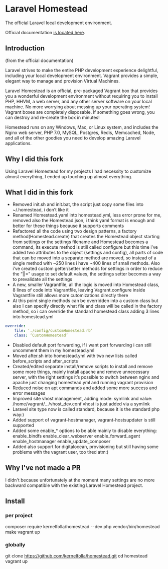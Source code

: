 # Laravel Homestead

The official Laravel local development environment.

Official documentation [is located here](http://laravel.com/docs/homestead).

## Introduction
(from the official documentation)

Laravel strives to make the entire PHP development experience delightful, including your local development environment. Vagrant provides a simple, elegant way to manage and provision Virtual Machines.

Laravel Homestead is an official, pre-packaged Vagrant box that provides you a wonderful development environment without requiring you to install PHP, HHVM, a web server, and any other server software on your local machine. No more worrying about messing up your operating system! Vagrant boxes are completely disposable. If something goes wrong, you can destroy and re-create the box in minutes!

Homestead runs on any Windows, Mac, or Linux system, and includes the Nginx web server, PHP 7.0, MySQL, Postgres, Redis, Memcached, Node, and all of the other goodies you need to develop amazing Laravel applications.

## Why I did this fork
Using Laravel Homestead for my projects I had necessity to customize almost everything, I ended up touching up almost everything.

## What I did in this fork
 - Removed init.sh and init.bat, the script just copy some files into ~/.homestead, i don’t like it
 - Renamed Homestead.yaml into homestead.yml, less error prone for me, removed also the Homestead.json, i think yaml format is enough and better for these things because it supports comments
 - Refactored all the code using two design patterns,  a factory method(Homestead.create) that creates the Homestead object starting from settings or the settings filename and Homestead becomes a command, its execute method is still called configure but this time i’ve added two attributes to the object (settings and config), all parts of code that can be moved into a separate method are moved, so instead of a single method with ~250 lines i have ~400 lines of small methods. Also i’ve created custom getter/setter methods for settings in order to reduce the “||=” usage to set default values, the settings setter becomes a way to prevalidate all the settings
 - A new, smaller Vagrantfile, all the logic is moved into Homestead class, 8 lines of code into Vagrantfile, leaving Vagrant.configure inside Vagrantfile still allows more cutomizations directly there
 - At this point single methods can be overridden into a custom class but also I can specify directly what file and class will be called in the factory method, so i can override the standard homestead class adding 3 lines into homestead.yml
```yaml
override:
    file: ‘./config/customHomestead.rb’
    class: ‘CustomHomestead’
```
 - Disabled default port forwarding, if i want port forwarding i can still uncomment them in my homestead.yml
 - Moved after.sh into homestead.yml with two new lists called before_scripts and after_scripts
 - Created/edited separate install/remove scripts to install and remove some more things, mainly install apache and remove unnecessary server, with the right settings it’s possible to switch between nginx and apache just changing homestead.yml and running vagrant provision
 - Reduced noise on apt commands and added some more success and error messages
 - Improved site vhost management, adding mode: symlink and value: /home/vagrant/…/vhost_dev.conf vhost is just added via a symlink
 - Laravel site type now is called standard, because it is the standard php way:)
 - Added support of vagrant-hostmanager, vagrant-hostsupdater is still supported
 - Added some enable_* options to be able mainly to disable everything: enable_bindfs enable_clear_webserver enable_forward_agent enable_hostmanager enable_update_composer
 - Added also support for digitalocean, provisioning but still having some problems with the vagrant user, too tired atm:)

## Why I've not made a PR
I didn't because unfortunately at the moment many settings are no more backward compatible with the existing Laravel Homestead project.

## Install

### per project
composer require kernelfolla/homestead --dev
php vendor/bin/homestead make
vagrant up

### globally
git clone https://github.com/kernelfolla/homestead.git
cd homestead
vagrant up
